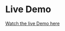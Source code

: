 # Live Demo
[Watch the live Demo here](http://movie-lookup-react-bucket.s3-website-us-east-1.amazonaws.com/)





